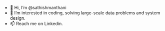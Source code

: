 - 👋 Hi, I’m @sathishmanthani
- 👀 I’m interested in coding, solving large-scale data problems and system design.
- 📫 Reach me on Linkedin.

<!---
sathishmanthani/sathishmanthani is a ✨ special ✨ repository because its `README.md` (this file) appears on your GitHub profile.
You can click the Preview link to take a look at your changes.
--->
